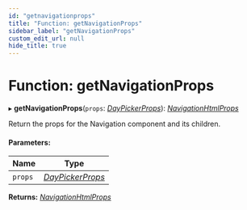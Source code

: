 ```yaml
---
id: "getnavigationprops"
title: "Function: getNavigationProps"
sidebar_label: "getNavigationProps"
custom_edit_url: null
hide_title: true
---
```


# Function: getNavigationProps

▸ **getNavigationProps**(`props`: [*DayPickerProps*](../interfaces/daypickerprops.md)): [*NavigationHtmlProps*](../interfaces/navigationhtmlprops.md)

Return the props for the Navigation component and its children.

#### Parameters:

Name | Type |
------ | ------ |
`props` | [*DayPickerProps*](../interfaces/daypickerprops.md) |

**Returns:** [*NavigationHtmlProps*](../interfaces/navigationhtmlprops.md)
